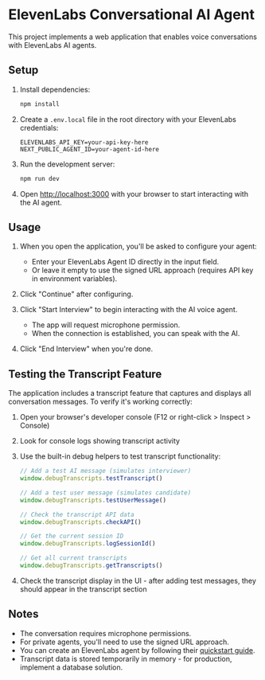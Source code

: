 # ElevenLabs Conversational AI Agent

This project implements a web application that enables voice conversations with ElevenLabs AI agents.

## Setup

1. Install dependencies:
   ```bash
   npm install
   ```

2. Create a `.env.local` file in the root directory with your ElevenLabs credentials:
   ```
   ELEVENLABS_API_KEY=your-api-key-here
   NEXT_PUBLIC_AGENT_ID=your-agent-id-here
   ```

3. Run the development server:
   ```bash
   npm run dev
   ```

4. Open [http://localhost:3000](http://localhost:3000) with your browser to start interacting with the AI agent.

## Usage

1. When you open the application, you'll be asked to configure your agent:
   - Enter your ElevenLabs Agent ID directly in the input field.
   - Or leave it empty to use the signed URL approach (requires API key in environment variables).

2. Click "Continue" after configuring.

3. Click "Start Interview" to begin interacting with the AI voice agent.
   - The app will request microphone permission.
   - When the connection is established, you can speak with the AI.

4. Click "End Interview" when you're done.

## Testing the Transcript Feature

The application includes a transcript feature that captures and displays all conversation messages. To verify it's working correctly:

1. Open your browser's developer console (F12 or right-click > Inspect > Console)
2. Look for console logs showing transcript activity
3. Use the built-in debug helpers to test transcript functionality:
   ```javascript
   // Add a test AI message (simulates interviewer)
   window.debugTranscripts.testTranscript()
   
   // Add a test user message (simulates candidate)
   window.debugTranscripts.testUserMessage()
   
   // Check the transcript API data
   window.debugTranscripts.checkAPI()
   
   // Get the current session ID
   window.debugTranscripts.logSessionId()
   
   // Get all current transcripts
   window.debugTranscripts.getTranscripts()
   ```

4. Check the transcript display in the UI - after adding test messages, they should appear in the transcript section

## Notes

- The conversation requires microphone permissions.
- For private agents, you'll need to use the signed URL approach.
- You can create an ElevenLabs agent by following their [quickstart guide](https://elevenlabs.io/docs/conversational-ai/quickstart).
- Transcript data is stored temporarily in memory - for production, implement a database solution. 